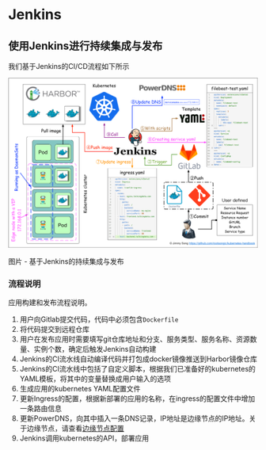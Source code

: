 # Jenkins



## 使用Jenkins进行持续集成与发布 <a id="&#x4F7F;&#x7528;jenkins&#x8FDB;&#x884C;&#x6301;&#x7EED;&#x96C6;&#x6210;&#x4E0E;&#x53D1;&#x5E03;"></a>

我们基于Jenkins的CI/CD流程如下所示

![](../../.gitbook/assets/image%20%2893%29.png)

图片 - 基于Jenkins的持续集成与发布

### 流程说明 <a id="&#x6D41;&#x7A0B;&#x8BF4;&#x660E;"></a>

应用构建和发布流程说明。

1. 用户向Gitlab提交代码，代码中必须包含`Dockerfile`
2. 将代码提交到远程仓库
3. 用户在发布应用时需要填写git仓库地址和分支、服务类型、服务名称、资源数量、实例个数，确定后触发Jenkins自动构建
4. Jenkins的CI流水线自动编译代码并打包成docker镜像推送到Harbor镜像仓库
5. Jenkins的CI流水线中包括了自定义脚本，根据我们已准备好的kubernetes的YAML模板，将其中的变量替换成用户输入的选项
6. 生成应用的kubernetes YAML配置文件
7. 更新Ingress的配置，根据新部署的应用的名称，在ingress的配置文件中增加一条路由信息
8. 更新PowerDNS，向其中插入一条DNS记录，IP地址是边缘节点的IP地址。关于边缘节点，请查看[边缘节点配置](https://rootsongjc.gitbooks.io/kubernetes-handbook/practice/edge-node-configuration.html)
9. Jenkins调用kubernetes的API，部署应用

